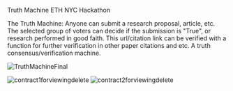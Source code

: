 Truth Machine ETH NYC Hackathon

The Truth Machine: Anyone can submit a research proposal, article, etc. The selected group of voters can decide if the submission is "True", or research performed in good faith. This url/citation link can be verified with a function for further verification in other paper citations and etc. A truth consensus/verification machine.

![TruthMachineFinal](https://user-images.githubusercontent.com/61128114/175797152-7375348c-821f-42d6-b046-949fab8acf8d.png)

![contract1forviewingdelete](https://user-images.githubusercontent.com/61128114/175797158-256f9076-acbb-48ae-a421-e301db165850.png)
![contract2forviewingdelete](https://user-images.githubusercontent.com/61128114/175797159-2ec0b876-6401-41b6-a93e-352fe9e81008.png)

